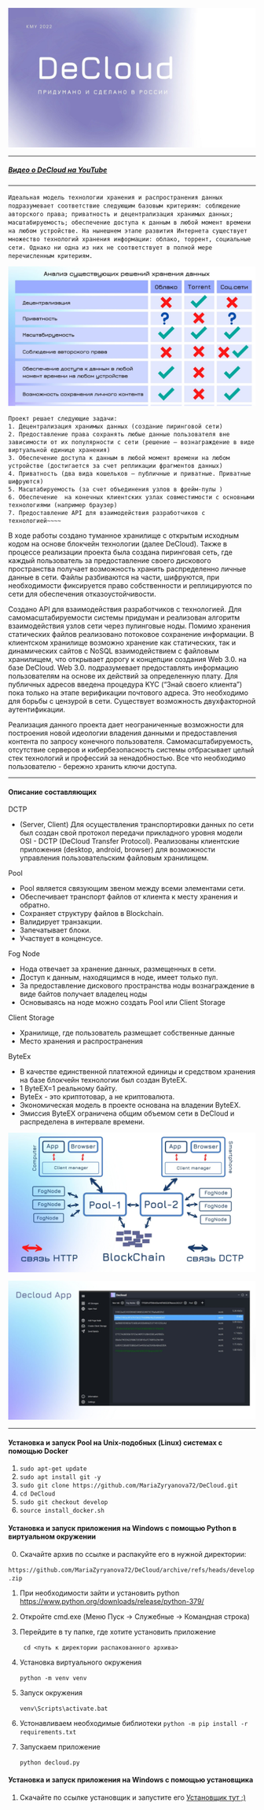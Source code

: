 ![Image alt](static_readme/image_1_readme.jpg)
___
##### [Видео о DeCloud на YouTube][https://www.youtube.com/watch?v=fnR_V6eHojM&list=PLsdSRcrzEwaOpplGSrmqXscgpTgKfCKCN]
___

`Идеальная модель технологии хранения и распространения данных подразумевает соответствие следующим базовым критериям: соблюдение авторского права; приватность и децентрализация хранимых данных; масштабируемость; обеспечение доступа к данным в любой момент времени на любом устройстве. На нынешнем этапе развития Интернета существует множество технологий хранения информации: облако, торрент, социальные сети. Однако ни одна из них не соответствует в полной мере перечисленным критериям.`

![Image alt](static_readme/image_2_readme.jpg)

~~~~Целью моей работы является создание технологии, способной объединить все базовые критерии идеальной модели хранения и распространения данных.
Проект решает следующие задачи:
1. Децентрализация хранимых данных (создание пиринговой сети)
2. Предоставление права сохранять любые данные пользователя вне зависимости от их популярности с сети (решение – вознаграждение в виде виртуальной единице хранения)
3. Обеспечение доступа к данным в любой момент времени на любом устройстве (достигается за счет репликации фрагментов данных)
4. Приватность (два вида кошельков – публичные и приватные. Приватные шифруются)
5. Масштабируемость (за счет объединения узлов в фрейм-пулы )
6. Обеспечение  на конечных клиентских узлах совместимости с основными технологиями (например браузер)
7. Предоставление API для взаимодействия разработчиков с технологией~~~~
~~~~
В ходе работы создано туманное хранилище с открытым исходным кодом на основе блокчейн технологии (далее DeCloud). Также в процессе реализации проекта была создана пиринговая сеть, где каждый пользователь за предоставление своего дискового пространства получает возможность хранить распределенно личные данные в сети. Файлы разбиваются на части, шифруются, при необходимости фиксируется право собственности и реплицируются по сети для обеспечения отказоустойчивости.

Создано API для взаимодействия разработчиков с технологией. Для самомасштабируемости системы придуман и реализован алгоритм взаимодействия узлов сети через пулинговые ноды. Помимо хранения статических файлов реализовано потоковое сохранение информации. В клиентском хранилище возможно хранение как статических, так и динамических сайтов с NoSQL взаимодействием с файловым хранилищем, что открывает дорогу к концепции создания Web 3.0. на базе DeCloud. Web 3.0. подразумевает предоставлять информацию пользователям на основе их действий за определенную плату.  Для публичных адресов введена процедура KYC (“Знай своего клиента”) пока только на этапе верификации почтового адреса. Это необходимо для борьбы с цензурой в сети. Существует возможность двухфакторной аутентификации.

Реализация данного проекта дает неограниченные возможности для построения новой идеологии владения данными и предоставления контента по запросу конечного пользователя. Самомасштабируемость, отсутствие серверов и кибербезопасность системы отбрасывает целый стек технологий и профессий за ненадобностью. Все что необходимо пользователю - бережно хранить ключи доступа.

____________________
#### Описание составляющих

DCTP 
- (Server, Client) Для осуществления транспортировки данных по сети был создан свой протокол передачи прикладного уровня модели OSI - DCTP  (DeCloud Transfer Protocol). Реализованы клиентские приложения (desktop, android, browser) для возможности управления пользовательским файловым хранилищем.
 
Pool
- Pool является связующим звеном между всеми элементами сети. 
- Обеспечивает транспорт файлов от клиента к месту хранения и обратно. 
- Сохраняет структуру файлов в Blockchain. 
- Валидирует транзакции. 
- Запечатывает блоки.
- Участвует в конценсусе.

Fog Node
- Нода отвечает за хранение данных, размещенных в сети. 
- Доступ к данным, находящимся в ноде, имеет только пул. 
- За предоставление дискового пространства ноды вознаграждение в виде байтов получает владелец ноды
- Основываясь на ноде можно создать Pool или Client Storage

Client Storage
- Хранилище, где пользователь размещает собственные данные
- Место хранения и распространения 

ByteEx 
- В качестве единственной платежной единицы и средством хранения на базе блокчейн технологии был создан  ByteEX.
- 1 ByteEX=1 реальному байту.
- ByteEx - это криптотовар, а не криптовалюта. 
- Экономическая модель в проекте основана на владении ByteEX. 
- Эмиссия ByteEX ограничена общим объемом сети в DeCloud и распределена в интервале времени.

![Image alt](static_readme/image_4_readme.jpg)

![Image alt](static_readme/image_3_readme.jpg)

_____
#### Установка и запуск Pool на Unix-подобных (Linux) системах с помощью Docker

1. `sudo apt-get update`
2. `sudo apt install git -y`
3. `sudo git clone https://github.com/MariaZyryanova72/DeCloud.git`
4. `cd DeCloud`
5. `sudo git checkout develop`
6. `source install_docker.sh`
   
#### Установка и запуск приложения на Windows с помощью Python в виртуальном окружении
0. Скачайте архив по ссылке и распакуйте его в нужной директории: 

`https://github.com/MariaZyryanova72/DeCloud/archive/refs/heads/develop.zip`
1. При необходимости зайти и установить python  https://www.python.org/downloads/release/python-379/
2. Откройте cmd.exe (Меню Пуск -> Служебные -> Командная строка)
3. Перейдите в ту папке, где хотите установить приложение 
   
   ` cd <путь к директории распакованного архива>`
4. Установка виртуального окружения
 
    `python -m venv venv`
5. Запуск окружения
    
    `venv\Scripts\activate.bat`

6. Устонавливаем необходимые библиотеки
    `python -m pip install -r requirements.txt`

7. Запускаем приложение

   `python decloud.py`
   
#### Установка и запуск приложения на Windows с помощью установщика

1. Скачайте по ссылке установщик и запустите его
    [Установщик тут ;)](DeCloudSetup.exe)


[https://www.youtube.com/watch?v=fnR_V6eHojM&list=PLsdSRcrzEwaOpplGSrmqXscgpTgKfCKCN]: https://www.youtube.com/watch?v=fnR_V6eHojM&list=PLsdSRcrzEwaOpplGSrmqXscgpTgKfCKCN